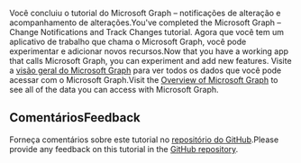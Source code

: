 <!-- markdownlint-disable MD002 MD041 -->

<span data-ttu-id="8e434-101">Você concluiu o tutorial do Microsoft Graph – notificações de alteração e acompanhamento de alterações.</span><span class="sxs-lookup"><span data-stu-id="8e434-101">You've completed the Microsoft Graph – Change Notifications and Track Changes tutorial.</span></span> <span data-ttu-id="8e434-102">Agora que você tem um aplicativo de trabalho que chama o Microsoft Graph, você pode experimentar e adicionar novos recursos.</span><span class="sxs-lookup"><span data-stu-id="8e434-102">Now that you have a working app that calls Microsoft Graph, you can experiment and add new features.</span></span> <span data-ttu-id="8e434-103">Visite a [visão geral do Microsoft Graph](/graph/overview) para ver todos os dados que você pode acessar com o Microsoft Graph.</span><span class="sxs-lookup"><span data-stu-id="8e434-103">Visit the [Overview of Microsoft Graph](/graph/overview) to see all of the data you can access with Microsoft Graph.</span></span>

## <a name="feedback"></a><span data-ttu-id="8e434-104">Comentários</span><span class="sxs-lookup"><span data-stu-id="8e434-104">Feedback</span></span>

<span data-ttu-id="8e434-105">Forneça comentários sobre este tutorial no [repositório do GitHub](https://github.com/microsoftgraph/msgraph-training-changenotifications).</span><span class="sxs-lookup"><span data-stu-id="8e434-105">Please provide any feedback on this tutorial in the [GitHub repository](https://github.com/microsoftgraph/msgraph-training-changenotifications).</span></span>
